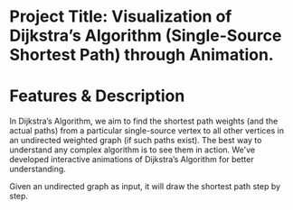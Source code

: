 # Project Title: Visualization of Dijkstra’s Algorithm (Single-Source Shortest Path) through Animation.


# Features & Description
In Dijkstra’s Algorithm, we aim to find the shortest path weights (and the actual paths) from a particular single-source vertex to all other vertices in an undirected weighted graph (if such paths exist).
The best way to understand any complex algorithm is to see them in action. We've developed interactive animations of Dijkstra’s Algorithm for better understanding.

Given an undirected graph as input, it will draw the shortest path step by step.
